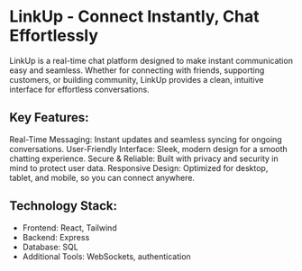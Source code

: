 # LinkUp - Connect Instantly, Chat Effortlessly

LinkUp is a real-time chat platform designed to make instant communication easy and seamless. Whether for connecting with friends, supporting customers, or building community, LinkUp provides a clean, intuitive interface for effortless conversations.

## Key Features:
Real-Time Messaging: Instant updates and seamless syncing for ongoing conversations.
User-Friendly Interface: Sleek, modern design for a smooth chatting experience.
Secure & Reliable: Built with privacy and security in mind to protect user data.
Responsive Design: Optimized for desktop, tablet, and mobile, so you can connect anywhere.

## Technology Stack:
- Frontend: React, Tailwind
- Backend: Express
- Database: SQL
- Additional Tools: WebSockets, authentication
